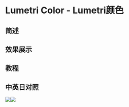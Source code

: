 # Lumetri Color - Lumetri颜色

## 简述

## 效果展示

## 教程

## 中英日对照

![](https://mir.yuelili.com/wp-content/uploads/user/AE/effects/AE-Effects-Color-Lumetri_Color.png)![](https://mir.yuelili.com/wp-content/uploads/user/AE/effects/AE-Effects-Color-Lumetri_Color_cn.png)
